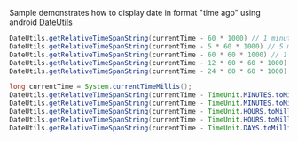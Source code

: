 Sample demonstrates how to display date in format "time ago" using android [DateUtils](http://developer.android.com/reference/android/text/format/DateUtils.html)

```java
DateUtils.getRelativeTimeSpanString(currentTime - 60 * 1000) // 1 minute ago
DateUtils.getRelativeTimeSpanString(currentTime - 5 * 60 * 1000) // 5 minutes ago
DateUtils.getRelativeTimeSpanString(currentTime - 60 * 60 * 1000) // 1 hour ago
DateUtils.getRelativeTimeSpanString(currentTime - 12 * 60 * 60 * 1000) // 12 hours ago
DateUtils.getRelativeTimeSpanString(currentTime - 24 * 60 * 60 * 1000) // yesterday

long currentTime = System.currentTimeMillis();
DateUtils.getRelativeTimeSpanString(currentTime - TimeUnit.MINUTES.toMillis(1)) // 1 minute ago
DateUtils.getRelativeTimeSpanString(currentTime - TimeUnit.MINUTES.toMillis(5)) // 5 minutes ago
DateUtils.getRelativeTimeSpanString(currentTime - TimeUnit.HOURS.toMillis(1))   // 1 hour ago
DateUtils.getRelativeTimeSpanString(currentTime - TimeUnit.HOURS.toMillis(12))  // 12 hours ago
DateUtils.getRelativeTimeSpanString(currentTime - TimeUnit.DAYS.toMillis(1))    // yesterday

```
